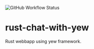 ![GitHub Workflow Status](https://github.com/zibiax/rust-chat-with-yew/actions/workflows/rust.yml/badge.svg)
# rust-chat-with-yew


Rust webbapp using yew framework.
